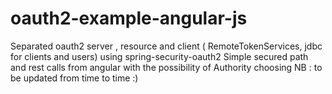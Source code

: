 # oauth2-example-angular-js
Separated oauth2 server , resource and client ( RemoteTokenServices, jdbc for clients and users) using spring-security-oauth2
Simple secured path and rest calls from angular with the possibility of Authority choosing 
NB : to be updated from time to time :)
